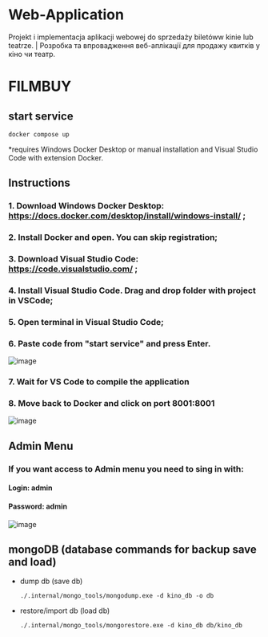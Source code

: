 # Web-Application
Projekt i implementacja aplikacji webowej do sprzedaży biletóww kinie lub teatrze. | Розробка та впровадження веб-аплікації для продажу квитків у кіно чи театр.

# FILMBUY

## start service

```
docker compose up
``` 
*requires Windows Docker Desktop or manual installation and Visual Studio Code with extension Docker.

## Instructions
### 1. Download Windows Docker Desktop: https://docs.docker.com/desktop/install/windows-install/ ;
### 2. Install Docker and open. You can skip registration;
### 3. Download Visual Studio Code: https://code.visualstudio.com/ ;
### 4. Install Visual Studio Code. Drag and drop folder with project in VSCode;
### 5. Open terminal in Visual Studio Code;
### 6. Paste code from "start service" and press Enter.
![image](https://github.com/MNLT-Null/Web-Application/assets/158077285/e461cf2a-b6cc-44c0-aa08-415d1ce216b2)
### 7. Wait for VS Code to compile the application
### 8. Move back to Docker and click on port 8001:8001
![image](https://github.com/MNLT-Null/Web-Application/assets/158077285/946ffbf8-b823-42e6-b51b-03e017f7db78)

## Admin Menu
### If you want access to Admin menu you need to sing in with:
#### Login: admin
#### Password: admin
![image](https://github.com/MNLT-Null/Web-Application/assets/158077285/c87cdfe6-0de3-4ef9-9e6a-33f39ef2fa97)



## mongoDB (database commands for backup save and load)

* dump db (save db)
    ```
    ./.internal/mongo_tools/mongodump.exe -d kino_db -o db
    ```
* restore/import db (load db)
    ```
    ./.internal/mongo_tools/mongorestore.exe -d kino_db db/kino_db
    ```
